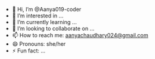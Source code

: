 - 👋 Hi, I’m @Aanya019-coder
- 👀 I’m interested in ...
- 🌱 I’m currently learning ...
- 💞️ I’m looking to collaborate on ...
- 📫 How to reach me: aanyachaudhary024@gmail.com
- 😄 Pronouns: she/her
- ⚡ Fun fact: ...

<!---
Aanya019-coder/Aanya019-coder is a ✨ special ✨ repository because its `README.md` (this file) appears on your GitHub profile.
You can click the Preview link to take a look at your changes.
--->

